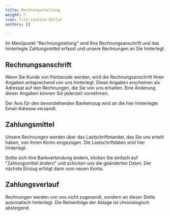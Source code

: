 ```yaml
---
title: Rechnungsstellung
weight: 7
icon: file-invoice-dollar
anchors: []

---
```

Im Menüpunkt "Rechnungstellung" sind Ihre Rechnungsanschrift und das hinterlegte Zahlungsmittel erfasst und unsere Rechnungen an Sie hinterlegt.

## Rechnungsanschrift

Wenn Sie Kunde von Pentacode werden, wird die Rechnungsanschrift Ihren Angaben entsprechend von uns hinterlegt. Diese Angaben erscheinen als Adressat auf den Rechnungen, die Sie von uns erhalten. Eine Änderung dieser Angaben können Sie jederzeit vornehmen.

Der Avis für den bevorstehenden Bankeinzug wird an die hier hinterlegte Email-Adresse versandt.

## Zahlungsmittel

Unsere Rechnungen werden über das Lastschriftmandat, das Sie uns erteilt haben, von Ihrem Konto eingezogen. Die Lastschriftdaten sind hier hinterlegt.

Sollte sich Ihre Bankverbindung ändern, klicken Sie einfach auf "Zahlungsmittel ändern" und schicken uns die geänderten Daten. Der nächste Einzug erfolgt dann vom neuen Konto.

## Zahlungsverlauf

Rechnungen werden von uns nicht zugesandt, sondern an dieser Stelle automatisch hinterlegt. Die Reihenfolge der Ablage ist chronologisch absteigend.